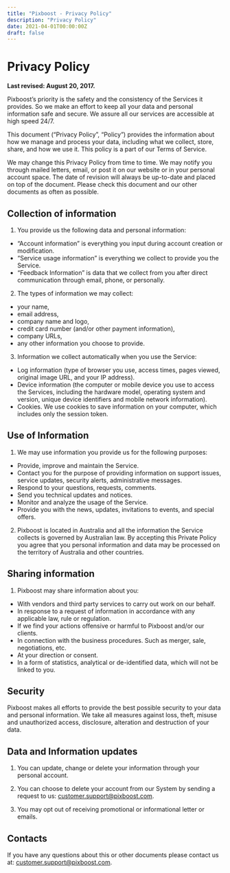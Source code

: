 ```yaml
---
title: "Pixboost - Privacy Policy"
description: "Privacy Policy"
date: 2021-04-01T00:00:00Z
draft: false
---
```



# Privacy Policy

**Last revised: August 20, 2017.**

Pixboost’s priority is the safety and the consistency of the Services it
provides. So we make an effort to keep all your data and personal
information safe and secure. We assure all our services are accessible
at high speed 24/7.

This document (“Privacy Policy”, “Policy”) provides the information
about how we manage and process your data, including what we collect,
store, share, and how we use it. This policy is a part of our Terms of
Service.

We may change this Privacy Policy from time to time. We may notify you
through mailed letters, email, or post it on our website or in your
personal account space. The date of revision will always be up-to-date
and placed on top of the document. Please check this document and our
other documents as often as possible.

## Collection of information

1. You provide us the following data and personal information:

-   “Account information” is everything you input during account
    creation or modification.
-   “Service usage information” is everything we collect to provide you
    the Service.
-   “Feedback Information” is data that we collect from you after direct
    communication through email, phone, or personally.

2. The types of information we may collect:

-   your name,
-   email address,
-   company name and logo,
-   credit card number (and/or other payment information),
-   company URLs,
-   any other information you choose to provide.

3. Information we collect automatically when you use the Service:

-   Log information (type of browser you use, access times, pages
    viewed, original image URL, and your IP address).
-   Device information (the computer or mobile device you use to access
    the Services, including the hardware model, operating system and
    version, unique device identifiers and mobile network information).
-   Cookies. We use cookies to save information on your computer, which
    includes only the session token.

## Use of Information

1. We may use information you provide us for the following purposes:

-   Provide, improve and maintain the Service.
-   Contact you for the purpose of providing information on support
    issues, service updates, security alerts, administrative messages.
-   Respond to your questions, requests, comments.
-   Send you technical updates and notices.
-   Monitor and analyze the usage of the Service.
-   Provide you with the news, updates, invitations to events, and
    special offers.

2. Pixboost is located in Australia and all the information the Service
collects is governed by Australian law. By accepting this Private Policy
you agree that you personal information and data may be processed on the
territory of Australia and other countries.

## Sharing information

1. Pixboost may share information about you:

-   With vendors and third party services to carry out work on our
    behalf.
-   In response to a request of information in accordance with any
    applicable law, rule or regulation.
-   If we find your actions offensive or harmful to Pixboost and/or our
    clients.
-   In connection with the business procedures. Such as merger, sale,
    negotiations, etc.
-   At your direction or consent.
-   In a form of statistics, analytical or de-identified data, which
    will not be linked to you.

## Security

Pixboost makes all efforts to provide the best possible security to your
data and personal information. We take all measures against loss, theft,
misuse and unauthorized access, disclosure, alteration and destruction
of your data.

## Data and Information updates

1. You can update, change or delete your information through your
personal account.

2. You can choose to delete your account from our System by sending a
request to us:
[customer.support@pixboost.com](mailto:customer.support@pixboost.com).

3. You may opt out of receiving promotional or informational letter or
emails.

## Contacts

If you have any questions about this or other documents please contact
us at:
[customer.support@pixboost.com](mailto:customer.support@pixboost.com).


